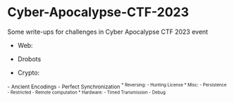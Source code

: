 # Cyber-Apocalypse-CTF-2023
Some write-ups for challenges in Cyber Apocalypse CTF 2023 event


* Web:
 - Drobots
* Crypto:
<sup>
 - Ancient Encodings
 - Perfect Synchronization
<sup>
* Reversing:
  - Hunting License
* Misc:
 - Persistence 
 - Restricted 
 - Remote computation
* Hardware:
 - Timed Transmission
 - Debug
